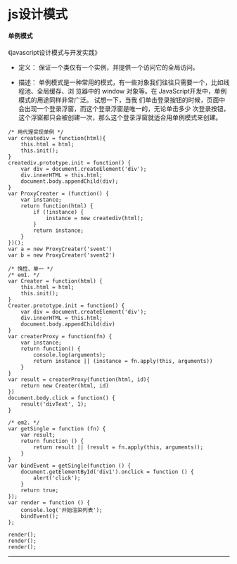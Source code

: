 # js设计模式 

#### 单例模式

《javascript设计模式与开发实践》
    
- 定义： 保证一个类仅有一个实例，并提供一个访问它的全局访问。
    
- 描述： 单例模式是一种常用的模式，有一些对象我们往往只需要一个，比如线程池、全局缓存、浏 览器中的 window 对象等。在 JavaScript开发中，单例模式的用途同样非常广泛。
    试想一下，当我 们单击登录按钮的时候，页面中会出现一个登录浮窗，而这个登录浮窗是唯一的，无论单击多少 次登录按钮，这个浮窗都只会被创建一次，那么这个登录浮窗就适合用单例模式来创建。
    

```
/* 用代理实现单例 */
var creatediv = function(html){
    this.html = html;
    this.init();
}
creatediv.prototype.init = function() {
    var div = document.createElement('div');
    div.innerHTML = this.html;
    document.body.appendChild(div);
}
var ProxyCreater = (function() {
    var instance;
    return function(html) {
        if (!instance) {
            instance = new creatediv(html);
        }
        return instance;
    }
})();
var a = new ProxyCreater('svent')
var b = new ProxyCreater('svent2')
```
```
/* 惰性、单一 */
/* em1. */
var Creater = function(html) {
    this.html = html;
    this.init();
}
Creater.prototype.init = function() {
    var div = document.createElement('div');
    div.innerHTML = this.html;
    document.body.appendChild(div)
}
var createrProxy = function(fn) {
    var instance;
    return function() {
        console.log(arguments);
        return instance || (instance = fn.apply(this, arguments))
    }
}
var result = createrProxy(function(html, id){
    return new Creater(html, id)
})
document.body.click = function() {
    result('divText', 1);
}

/* em2. */
var getSingle = function (fn) {
    var result;
    return function () {
        return result || (result = fn.apply(this, arguments));
    }
}
var bindEvent = getSingle(function () {
    document.getElementById('div1').onclick = function () {
        alert('click');
    }
    return true;
});
var render = function () {
    console.log('开始渲染列表');
    bindEvent();
};

render();
render();
render();
```

------
